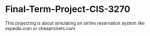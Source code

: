 # Final-Term-Project-CIS-3270
This projecting is about simulating an airline reservation system like expedia.com or cheaptickets.com
